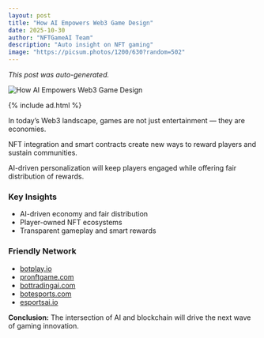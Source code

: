 ```yaml
---
layout: post
title: "How AI Empowers Web3 Game Design"
date: 2025-10-30
author: "NFTGameAI Team"
description: "Auto insight on NFT gaming"
image: "https://picsum.photos/1200/630?random=502"
---
```


_This post was auto-generated._

![How AI Empowers Web3 Game Design](https://picsum.photos/1200/630?random=502)

{% include ad.html %}

In today’s Web3 landscape, games are not just entertainment — they are economies.

NFT integration and smart contracts create new ways to reward players and sustain communities.

AI-driven personalization will keep players engaged while offering fair distribution of rewards.

### Key Insights
- AI-driven economy and fair distribution
- Player-owned NFT ecosystems
- Transparent gameplay and smart rewards

### Friendly Network
- [botplay.io](https://botplay.io)
- [pronftgame.com](https://pronftgame.com)
- [bottradingai.com](https://bottradingai.com)
- [botesports.com](https://botesports.com)
- [esportsai.io](https://esportsai.io)

**Conclusion:** The intersection of AI and blockchain will drive the next wave of gaming innovation.
